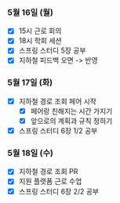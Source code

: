 ### 5월 16일 (월)
- [x] 15시 근로 회의
- [x] 18시 학회 세션
- [x] 스프링 스터디 5장 공부
- [x] 지하철 피드백 오면 -> 반영

### 5월 17일 (화)
- [x] 지하철 경로 조회 페어 시작
  - [x] 페어랑 친해지는 시간 가지기
  - [x] 앞으로의 계획과 규칙 정하기
- [x] 스프링 스터디 6장 1/2 공부

### 5월 18일 (수)
- [x] 지하철 경로 조회 PR
- [x] 지원 플랫폼 근로 수업
- [x] 스프링 스터디 6장 2/2 공부
